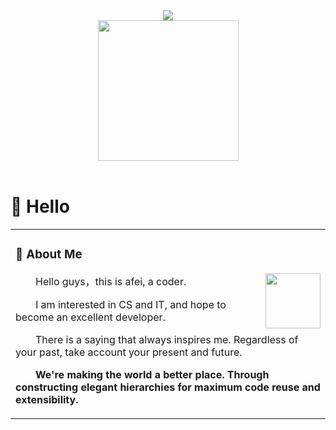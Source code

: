 <div align="center">

  <!-- dynamic typing effect 动态打字效果 -->
  <div>
  <a href="">
    <img src="https://readme-typing-svg.demolab.com?font=Fira+Code&weight=700&center=true&vCenter=true&pause=1000&random=false&width=435&separator=%3C&lines=printf(%22Hello+World!%5Cn%22);%3Cprintf(%22Code+make+world+better.%5Cn%22);"&size=28 />
  </a>
  </div>

  <!-- knock code pictures 敲代码的图片 -->
  <picture>
    <source media="(prefers-color-scheme: dark)" srcset="https://cdn.jsdelivr.net/gh/sun0225SUN/sun0225SUN/assets/images/coding.gif" />
    <source media="(prefers-color-scheme: light)" srcset="https://cdn.jsdelivr.net/gh/sun0225SUN/sun0225SUN/assets/images/developer.svg" height="225px" />
    <img src="https://cdn.jsdelivr.net/gh/sun0225SUN/sun0225SUN/assets/images/coding.gif" />
  </picture>

  <!-- for beauty 留个空行好看点 -->
  <div>&nbsp;</div>
  
</div>

#  🙋 Hello

<table>
  
<tr><td>

### 🤺 About Me

<img align="right" width="88" src="https://cdn.jsdelivr.net/gh/sun0225SUN/sun0225SUN/assets/images/jobs.png" />

<p>&emsp;&emsp;Hello guys，this is afei,  a coder.</p>
<p>&emsp;&emsp;I am interested in CS and IT, and hope to become an excellent developer.</p>
<p>&emsp;&emsp;There is a saying that always inspires me. Regardless of your past, take account your present and future.</p>
<p>&emsp;&emsp;<strong>We're making the world a better place. Through constructing elegant hierarchies for maximum code reuse and extensibility.</strong></p>

</td></tr>

</table>
